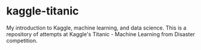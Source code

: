 # kaggle-titanic
My introduction to Kaggle, machine learning, and data science. This is a repository of attempts at Kaggle's Titanic - Machine Learning from Disaster competition.
